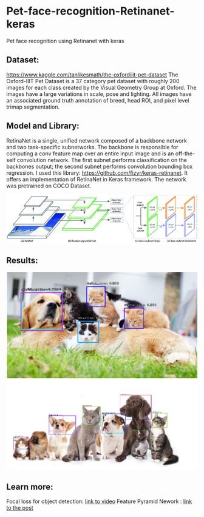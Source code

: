 # Pet-face-recognition-Retinanet-keras
Pet face recognition using Retinanet with keras

## Dataset:
https://www.kaggle.com/tanlikesmath/the-oxfordiiit-pet-dataset
The Oxford-IIIT Pet Dataset is a 37 category pet dataset with roughly 200 images for each class created by the Visual Geometry Group at Oxford. The images have a large variations in scale, pose and lighting. All images have an associated ground truth annotation of breed, head ROI, and pixel level trimap segmentation.

## Model and Library:
RetinaNet is a single, unified network composed of a backbone network and two task-specific subnetworks. The backbone is responsible for computing a conv feature map over an entire input image and is an off-the-self convolution network. The first subnet performs classification on the backbones output; the second subnet performs convolution bounding box regression. I used this library: https://github.com/fizyr/keras-retinanet. It offers an implementation of RetinaNet in Keras framework. The network was pretrained on COCO Dataset.

![](retinanet.png)

## Results:

![](img1-withbox.png)
![](img2-withbox.png)

## Learn more:

Focal loss for object detection: [link to video](https://www.youtube.com/watch?v=44tlnmmt3h0&ab_channel=ComputerVisionFoundationVideos)
Feature Pyramid Nework : [link to the post](https://towardsdatascience.com/review-fpn-feature-pyramid-network-object-detection-262fc7482610)
